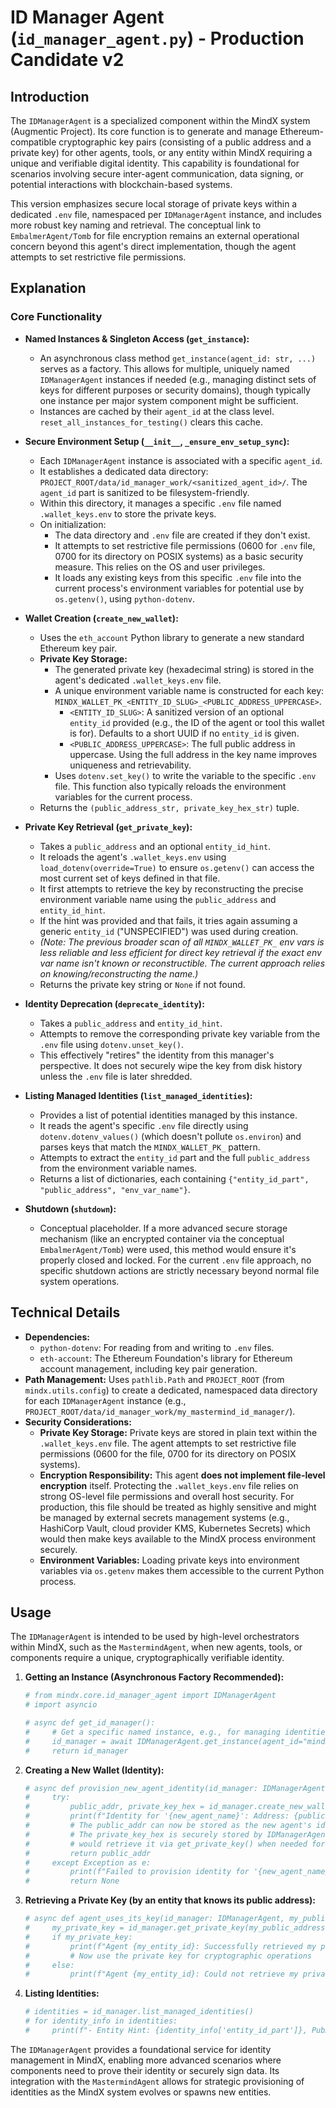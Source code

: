 # ID Manager Agent (`id_manager_agent.py`) - Production Candidate v2

## Introduction

The `IDManagerAgent` is a specialized component within the MindX system (Augmentic Project). Its core function is to generate and manage Ethereum-compatible cryptographic key pairs (consisting of a public address and a private key) for other agents, tools, or any entity within MindX requiring a unique and verifiable digital identity. This capability is foundational for scenarios involving secure inter-agent communication, data signing, or potential interactions with blockchain-based systems.

This version emphasizes secure local storage of private keys within a dedicated `.env` file, namespaced per `IDManagerAgent` instance, and includes more robust key naming and retrieval. The conceptual link to `EmbalmerAgent/Tomb` for file encryption remains an external operational concern beyond this agent's direct implementation, though the agent attempts to set restrictive file permissions.

## Explanation

### Core Functionality

-   **Named Instances & Singleton Access (`get_instance`):**
    -   An asynchronous class method `get_instance(agent_id: str, ...)` serves as a factory. This allows for multiple, uniquely named `IDManagerAgent` instances if needed (e.g., managing distinct sets of keys for different purposes or security domains), though typically one instance per major system component might be sufficient.
    -   Instances are cached by their `agent_id` at the class level. `reset_all_instances_for_testing()` clears this cache.

-   **Secure Environment Setup (`__init__`, `_ensure_env_setup_sync`):**
    *   Each `IDManagerAgent` instance is associated with a specific `agent_id`.
    *   It establishes a dedicated data directory: `PROJECT_ROOT/data/id_manager_work/<sanitized_agent_id>/`. The `agent_id` part is sanitized to be filesystem-friendly.
    *   Within this directory, it manages a specific `.env` file named `.wallet_keys.env` to store the private keys.
    *   On initialization:
        *   The data directory and `.env` file are created if they don't exist.
        *   It attempts to set restrictive file permissions (0600 for `.env` file, 0700 for its directory on POSIX systems) as a basic security measure. This relies on the OS and user privileges.
        *   It loads any existing keys from this specific `.env` file into the current process's environment variables for potential use by `os.getenv()`, using `python-dotenv`.

-   **Wallet Creation (`create_new_wallet`):**
    *   Uses the `eth_account` Python library to generate a new standard Ethereum key pair.
    *   **Private Key Storage:**
        *   The generated private key (hexadecimal string) is stored in the agent's dedicated `.wallet_keys.env` file.
        *   A unique environment variable name is constructed for each key: `MINDX_WALLET_PK_<ENTITY_ID_SLUG>_<PUBLIC_ADDRESS_UPPERCASE>`.
            -   `<ENTITY_ID_SLUG>`: A sanitized version of an optional `entity_id` provided (e.g., the ID of the agent or tool this wallet is for). Defaults to a short UUID if no `entity_id` is given.
            -   `<PUBLIC_ADDRESS_UPPERCASE>`: The full public address in uppercase. Using the full address in the key name improves uniqueness and retrievability.
        *   Uses `dotenv.set_key()` to write the variable to the specific `.env` file. This function also typically reloads the environment variables for the current process.
    *   Returns the `(public_address_str, private_key_hex_str)` tuple.

-   **Private Key Retrieval (`get_private_key`):**
    *   Takes a `public_address` and an optional `entity_id_hint`.
    *   It reloads the agent's `.wallet_keys.env` using `load_dotenv(override=True)` to ensure `os.getenv()` can access the most current set of keys defined in that file.
    *   It first attempts to retrieve the key by reconstructing the precise environment variable name using the `public_address` and `entity_id_hint`.
    *   If the hint was provided and that fails, it tries again assuming a generic `entity_id` ("UNSPECIFIED") was used during creation.
    *   *(Note: The previous broader scan of all `MINDX_WALLET_PK_` env vars is less reliable and less efficient for direct key retrieval if the exact env var name isn't known or reconstructible. The current approach relies on knowing/reconstructing the name.)*
    *   Returns the private key string or `None` if not found.

-   **Identity Deprecation (`deprecate_identity`):**
    *   Takes a `public_address` and `entity_id_hint`.
    *   Attempts to remove the corresponding private key variable from the `.env` file using `dotenv.unset_key()`.
    *   This effectively "retires" the identity from this manager's perspective. It does not securely wipe the key from disk history unless the `.env` file is later shredded.

-   **Listing Managed Identities (`list_managed_identities`):**
    *   Provides a list of potential identities managed by this instance.
    *   It reads the agent's specific `.env` file directly using `dotenv.dotenv_values()` (which doesn't pollute `os.environ`) and parses keys that match the `MINDX_WALLET_PK_` pattern.
    *   Attempts to extract the `entity_id` part and the full `public_address` from the environment variable names.
    *   Returns a list of dictionaries, each containing `{"entity_id_part", "public_address", "env_var_name"}`.

-   **Shutdown (`shutdown`):**
    *   Conceptual placeholder. If a more advanced secure storage mechanism (like an encrypted container via the conceptual `EmbalmerAgent/Tomb`) were used, this method would ensure it's properly closed and locked. For the current `.env` file approach, no specific shutdown actions are strictly necessary beyond normal file system operations.

## Technical Details

-   **Dependencies:**
    -   `python-dotenv`: For reading from and writing to `.env` files.
    -   `eth-account`: The Ethereum Foundation's library for Ethereum account management, including key pair generation.
-   **Path Management:** Uses `pathlib.Path` and `PROJECT_ROOT` (from `mindx.utils.config`) to create a dedicated, namespaced data directory for each `IDManagerAgent` instance (e.g., `PROJECT_ROOT/data/id_manager_work/my_mastermind_id_manager/`).
-   **Security Considerations:**
    -   **Private Key Storage:** Private keys are stored in plain text within the `.wallet_keys.env` file. The agent attempts to set restrictive file permissions (0600 for the file, 0700 for its directory on POSIX systems).
    -   **Encryption Responsibility:** This agent **does not implement file-level encryption** itself. Protecting the `.wallet_keys.env` file relies on strong OS-level file permissions and overall host security. For production, this file should be treated as highly sensitive and might be managed by external secrets management systems (e.g., HashiCorp Vault, cloud provider KMS, Kubernetes Secrets) which would then make keys available to the MindX process environment securely.
    -   **Environment Variables:** Loading private keys into environment variables via `os.getenv` makes them accessible to the current Python process.

## Usage

The `IDManagerAgent` is intended to be used by high-level orchestrators within MindX, such as the `MastermindAgent`, when new agents, tools, or components require a unique, cryptographically verifiable identity.

1.  **Getting an Instance (Asynchronous Factory Recommended):**
    ```python
    # from mindx.core.id_manager_agent import IDManagerAgent
    # import asyncio

    # async def get_id_manager():
    #     # Get a specific named instance, e.g., for managing identities for all "production" agents
    #     id_manager = await IDManagerAgent.get_instance(agent_id="mindx_production_identities")
    #     return id_manager
    ```

2.  **Creating a New Wallet (Identity):**
    ```python
    # async def provision_new_agent_identity(id_manager: IDManagerAgent, new_agent_name: str):
    #     try:
    #         public_addr, private_key_hex = id_manager.create_new_wallet(entity_id=new_agent_name)
    #         print(f"Identity for '{new_agent_name}': Address: {public_addr}")
    #         # The public_addr can now be stored as the new agent's identifier.
    #         # The private_key_hex is securely stored by IDManagerAgent; the new agent
    #         # would retrieve it via get_private_key() when needed for signing.
    #         return public_addr
    #     except Exception as e:
    #         print(f"Failed to provision identity for '{new_agent_name}': {e}")
    #         return None
    ```

3.  **Retrieving a Private Key (by an entity that knows its public address):**
    ```python
    # async def agent_uses_its_key(id_manager: IDManagerAgent, my_public_address: str, my_entity_id: str):
    #     my_private_key = id_manager.get_private_key(my_public_address, entity_id_hint=my_entity_id)
    #     if my_private_key:
    #         print(f"Agent {my_entity_id}: Successfully retrieved my private key.")
    #         # Now use the private key for cryptographic operations
    #     else:
    #         print(f"Agent {my_entity_id}: Could not retrieve my private key!")
    ```

4.  **Listing Identities:**
    ```python
    # identities = id_manager.list_managed_identities()
    # for identity_info in identities:
    #     print(f"- Entity Hint: {identity_info['entity_id_part']}, PubAddr: {identity_info.get('public_address', identity_info.get('public_address_suffix'))}")
    ```

The `IDManagerAgent` provides a foundational service for identity management in MindX, enabling more advanced scenarios where components need to prove their identity or securely sign data. Its integration with the `MastermindAgent` allows for strategic provisioning of identities as the MindX system evolves or spawns new entities.
